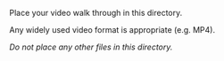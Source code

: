 Place your video walk through in this directory.

Any widely used video format is appropriate (e.g. MP4).

*Do not place any other files in this directory.*
